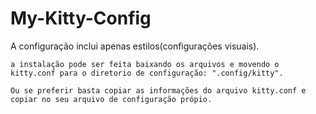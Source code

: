 # My-Kitty-Config


A configuração inclui apenas estilos(configurações visuais).

    a instalação pode ser feita baixando os arquivos e movendo o kitty.conf para o diretorio de configuração: ".config/kitty".

    Ou se preferir basta copiar as informações do arquivo kitty.conf e copiar no seu arquivo de configuração própio.